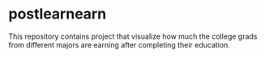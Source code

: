 # postlearnearn
This repository contains project that visualize how much the college grads from different majors are earning after completing their education.
